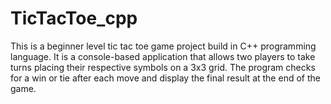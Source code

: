 # TicTacToe_cpp
This is a beginner level tic tac toe game project build in C++ programming language. It is a console-based application that allows two players to take turns placing their respective symbols on a 3x3 grid. The program checks for a win or tie after each move and display the final result at the end of the game.
